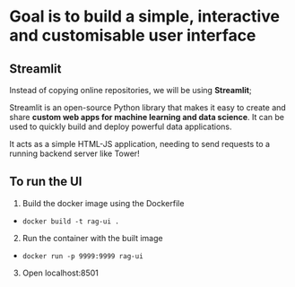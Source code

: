 # Goal is to build a simple, interactive and customisable user interface

## Streamlit

Instead of copying online repositories, we will be using **Streamlit**;

Streamlit is an open-source Python library that makes it easy to create and share **custom web apps for machine learning and data science**. It can be used to quickly build and deploy powerful data applications.

It acts as a simple HTML-JS application, needing to send requests to a running backend server like Tower!

## To run the UI

1) Build the docker image using the Dockerfile

- `docker build -t rag-ui .`

2) Run the container with the built image

- `docker run -p 9999:9999 rag-ui`

3) Open localhost:8501